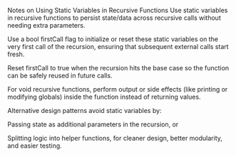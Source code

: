 Notes on Using Static Variables in Recursive Functions
Use static variables in recursive functions to persist state/data across recursive calls without needing extra parameters.

Use a bool firstCall flag to initialize or reset these static variables on the very first call of the recursion, ensuring that subsequent external calls start fresh.

Reset firstCall to true when the recursion hits the base case so the function can be safely reused in future calls.

For void recursive functions, perform output or side effects (like printing or modifying globals) inside the function instead of returning values.

Alternative design patterns avoid static variables by:

Passing state as additional parameters in the recursion, or

Splitting logic into helper functions, for cleaner design, better modularity, and easier testing.